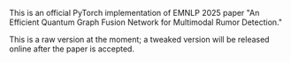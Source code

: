 This is an official PyTorch implementation of EMNLP 2025 paper "An Efficient Quantum Graph Fusion Network for Multimodal Rumor Detection."

This is a raw version at the moment; a tweaked version will be released online after the paper is accepted.
